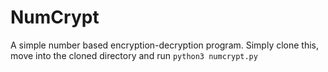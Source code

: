 # NumCrypt
A simple number based encryption-decryption program. Simply clone this, move into the cloned directory and run `python3 numcrypt.py`
